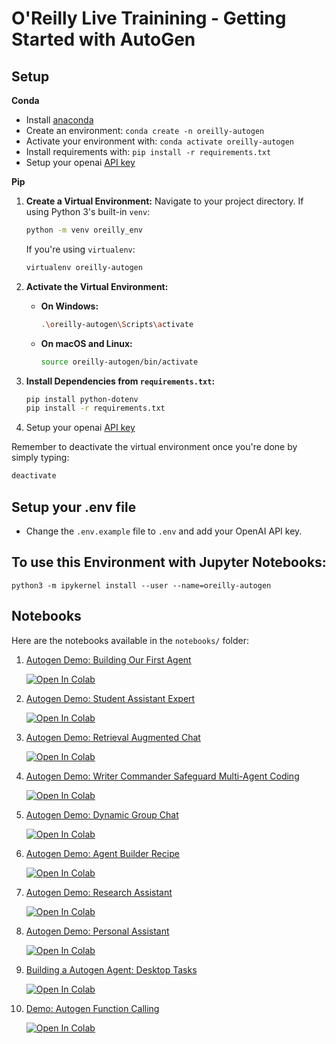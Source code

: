 # O'Reilly Live Trainining - Getting Started with AutoGen

## Setup

**Conda**

- Install [anaconda](https://www.anaconda.com/download)
- Create an environment: `conda create -n oreilly-autogen`
- Activate your environment with: `conda activate oreilly-autogen`
- Install requirements with: `pip install -r requirements.txt`
- Setup your openai [API key](https://platform.openai.com/)

**Pip**


1. **Create a Virtual Environment:**
    Navigate to your project directory. If using Python 3's built-in `venv`:
    ```bash
    python -m venv oreilly_env
    ```
    If you're using `virtualenv`:
    ```bash
    virtualenv oreilly-autogen
    ```

2. **Activate the Virtual Environment:**
    - **On Windows:**
      ```bash
      .\oreilly-autogen\Scripts\activate
      ```
    - **On macOS and Linux:**
      ```bash
      source oreilly-autogen/bin/activate
      ```

3. **Install Dependencies from `requirements.txt`:**
    ```bash
    pip install python-dotenv
    pip install -r requirements.txt
    ```

4. Setup your openai [API key](https://platform.openai.com/)

Remember to deactivate the virtual environment once you're done by simply typing:
```bash
deactivate
```

## Setup your .env file

- Change the `.env.example` file to `.env` and add your OpenAI API key.

## To use this Environment with Jupyter Notebooks:

```python3 -m ipykernel install --user --name=oreilly-autogen```

## Notebooks

Here are the notebooks available in the `notebooks/` folder:

1. [Autogen Demo: Building Our First Agent](notebooks/1.0-ls-autogen-demo-building-our-first-agent.ipynb)

   [![Open In Colab](https://colab.research.google.com/assets/colab-badge.svg)](https://colab.research.google.com/github/EnkrateiaLucca/oreilly_live_training_autogen/blob/main/notebooks/1.0-ls-autogen-demo-building-our-first-agent.ipynb)

2. [Autogen Demo: Student Assistant Expert](notebooks/2.0-ls-autogen-demo-student-assistant-expert.ipynb)

   [![Open In Colab](https://colab.research.google.com/assets/colab-badge.svg)](https://colab.research.google.com/github/EnkrateiaLucca/oreilly_live_training_autogen/blob/main/notebooks/2.0-ls-autogen-demo-student-assistant-expert.ipynb)

3. [Autogen Demo: Retrieval Augmented Chat](notebooks/3.0-ls-autogen-demo-retrieval-augmented-chat.ipynb)

   [![Open In Colab](https://colab.research.google.com/assets/colab-badge.svg)](https://colab.research.google.com/github/EnkrateiaLucca/oreilly_live_training_autogen/blob/main/notebooks/3.0-ls-autogen-demo-retrieval-augmented-chat.ipynb)

4. [Autogen Demo: Writer Commander Safeguard Multi-Agent Coding](notebooks/4.0-ls-autogen-demo-writer-commander-safeguard-multi-agent-coding.ipynb)

   [![Open In Colab](https://colab.research.google.com/assets/colab-badge.svg)](https://colab.research.google.com/github/EnkrateiaLucca/oreilly_live_training_autogen/blob/main/notebooks/4.0-ls-autogen-demo-writer-commander-safeguard-multi-agent-coding.ipynb)

5. [Autogen Demo: Dynamic Group Chat](notebooks/5.0-ls-autogen-demo-dynamic-group-chat.ipynb)

   [![Open In Colab](https://colab.research.google.com/assets/colab-badge.svg)](https://colab.research.google.com/github/EnkrateiaLucca/oreilly_live_training_autogen/blob/main/notebooks/5.0-ls-autogen-demo-dynamic-group-chat.ipynb)

6. [Autogen Demo: Agent Builder Recipe](notebooks/6.0-ls-autogen-demo-agent-builder-recipe.ipynb)

   [![Open In Colab](https://colab.research.google.com/assets/colab-badge.svg)](https://colab.research.google.com/github/EnkrateiaLucca/oreilly_live_training_autogen/blob/main/notebooks/6.0-ls-autogen-demo-agent-builder-recipe.ipynb)

7. [Autogen Demo: Research Assistant](notebooks/7.0-ls-autogen-demo-research-assistant.ipynb)

   [![Open In Colab](https://colab.research.google.com/assets/colab-badge.svg)](https://colab.research.google.com/github/EnkrateiaLucca/oreilly_live_training_autogen/blob/main/notebooks/7.0-ls-autogen-demo-research-assistant.ipynb)

8. [Autogen Demo: Personal Assistant](notebooks/8.0-ls-autogen-demo-personal-assistant.ipynb)

   [![Open In Colab](https://colab.research.google.com/assets/colab-badge.svg)](https://colab.research.google.com/github/EnkrateiaLucca/oreilly_live_training_autogen/blob/main/notebooks/8.0-ls-autogen-demo-personal-assistant.ipynb)

9. [Building a Autogen Agent: Desktop Tasks](notebooks/building-a-autogen-agent-desktop-tasks.ipynb)

   [![Open In Colab](https://colab.research.google.com/assets/colab-badge.svg)](https://colab.research.google.com/github/EnkrateiaLucca/oreilly_live_training_autogen/blob/main/notebooks/building-a-autogen-agent-desktop-tasks.ipynb)

10. [Demo: Autogen Function Calling](notebooks/demo-autogen-function-calling.ipynb)

    [![Open In Colab](https://colab.research.google.com/assets/colab-badge.svg)](https://colab.research.google.com/github/EnkrateiaLucca/oreilly_live_training_autogen/blob/main/notebooks/demo-autogen-function-calling.ipynb)
